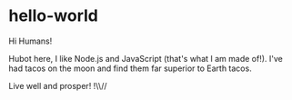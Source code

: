 # hello-world

Hi Humans!

Hubot here, I like Node.js and JavaScript (that's what I am made of!).
I've had tacos on the moon and find them far superior to Earth tacos.

Live well and prosper! !\\\\//

